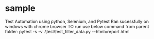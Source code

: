 # sample
Test Automation using python, Selenium, and Pytest
Ran sucessfully on windows with chrome browser
TO run use below command from parent folder:
pytest -s -v .\test\test_filter_data.py --html=report.html

